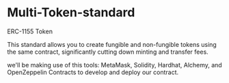 # Multi-Token-standard
ERC-1155 Token

This standard allows you to create fungible and non-fungible tokens using the same contract, significantly cutting down minting and transfer fees.

we'll be making use of this tools: MetaMask, Solidity, Hardhat, Alchemy, and OpenZeppelin Contracts to develop and deploy our contract.